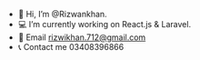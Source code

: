 - 👋 Hi, I’m @Rizwankhan. 
- 💻 I’m currently working on React.js & Laravel.
- 📧 Email rizwikhan.712@gmail.com 
- 📞 Contact me 03408396866

<!---
Rizwankhan777/Rizwankhan777 is a ✨ special ✨ repository because its `README.md` (this file) appears on your GitHub profile.
You can click the Preview link to take a look at your changes.
--->
